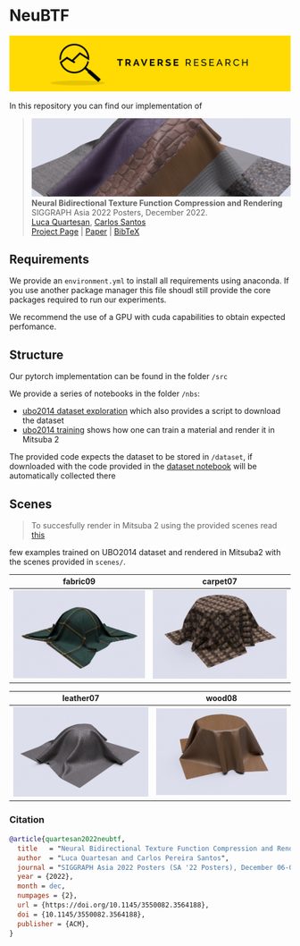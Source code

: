 # NeuBTF
![](media/banner.png)  

In this repository you can find our implementation of

> ![](media/header.jpg)  
> **Neural Bidirectional Texture Function Compression and Rendering**  
> SIGGRAPH Asia 2022 Posters, December 2022.  
> [Luca Quartesan](mailto:luca@traverseresearch.nl), [Carlos Santos](mailto:santos.c@buas.nl)  
> [Project Page](https://traverse-research.github.io/NeuBTF/) | [Paper](docs/assets/neubtf22.pdf) | [BibTeX](docs/assets/quartesan22neubtf.bib)

## Requirements
 
We provide an `environment.yml` to install all requirements using anaconda. If you use another package manager this file shoudl still provide the core packages required to run our experiments.

We recommend the use of a GPU with cuda capabilities to obtain expected perfomance.

## Structure

Our pytorch implementation can be found in the folder `/src`

We provide a series of notebooks in the folder `/nbs`:
+ [ubo2014 dataset exploration](/nbs/ubo2014_dataset.ipynb) which also provides a script to download the dataset
+ [ubo2014 training](/nbs/ubo2014_train.ipynb) shows how one can train a material and render it in Mitsuba 2

The provided code expects the dataset to be stored in `/dataset`, if downloaded with the code provided in the [dataset notebook](/nbs/ubo2014_dataset.ipynb) will be automatically collected there

## Scenes
> To succesfully render in Mitsuba 2 using the provided scenes read [this](scenes/README.md)

few examples trained on UBO2014 dataset and rendered in Mitsuba2 with the scenes provided in `scenes/`.

fabric09             |  carpet07
:-------------------------:|:-------------------------:
![](media/fabric09.png)  |  ![](media/carpet07.png)

leather07             |  wood08
:-------------------------:|:-------------------------:
![](media/leather07.png)  |  ![](media/wood08.png)


### Citation
```bibtex
@article{quartesan2022neubtf,
  title   = "Neural Bidirectional Texture Function Compression and Rendering",
  author  = "Luca Quartesan and Carlos Pereira Santos",
  journal = "SIGGRAPH Asia 2022 Posters (SA '22 Posters), December 06-09, 2022",
  year = {2022},
  month = dec,
  numpages = {2},
  url = {https://doi.org/10.1145/3550082.3564188},
  doi = {10.1145/3550082.3564188},
  publisher = {ACM},
}

```